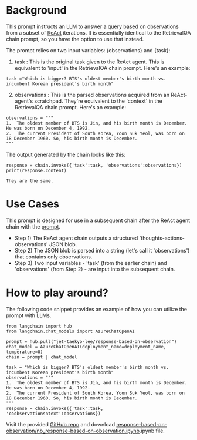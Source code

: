 # Background
This prompt instructs an LLM to answer a query based on observations from a subset of [ReAct](https://react-lm.github.io/) iterations. It is essentially identical to the RetrievalQA chain prompt, so you have the option to use that instead. 

The prompt relies on two input variables: {observations} and {task}:  
1. task :  This is the original task given to the ReAct agent. This is equivalent to 'input' in the  RetrievalQA chain prompt. Here's an example:
```
task ="Which is bigger? BTS's oldest member's birth month vs. incumbent Korean president's birth month"
```

2. observations : This is the parsed observations acquired from an ReAct-agent's scratchpad. They're equivalent to the 'context' in the RetrievalQA chain prompt. Here's an example:  
```
observations = """
1.  The oldest member of BTS is Jin, and his birth month is December. He was born on December 4, 1992.
2.  The current President of South Korea, Yoon Suk Yeol, was born on 18 December 1960. So, his birth month is December.
"""
```

The output generated by the chain looks like this:
```
response = chain.invoke({'task':task, 'observations':observations})
print(response.content)

They are the same.
```

# Use Cases
This prompt is designed for use in a subsequent chain after the ReAct agent chain with the [prompt](https://smith.langchain.com/hub/jet-taekyo-lee/tagging-extracting-agent-scratchpad?organizationId=99c107dc-9be4-5ebc-9aee-41fafaa9d426). 

- Step 1) The ReAct agent chain outputs a structured 'thoughts-actions-observations' JSON blob. 
- Step 2) The JSON blob is parsed into a string (let's call it 'observations') that contains only observations. 
- Step 3) Two input variables - 'task' (from the earlier chain) and 'observations' (from Step 2) - are input into the subsequent chain.  

# How to play around?
The following code snippet provides an example of how you can utilize the prompt with LLMs.
```
from langchain import hub
from langchain.chat_models import AzureChatOpenAI

prompt = hub.pull("jet-taekyo-lee/response-based-on-observation")
chat_model = AzureChatOpenAI(deployment_name=deployment_name, temperature=0)
chain = prompt | chat_model

task = "Which is bigger? BTS's oldest member's birth month vs. incumbent Korean president's birth month"
observations = """
1.  The oldest member of BTS is Jin, and his birth month is December. He was born on December 4, 1992.
2.  The current President of South Korea, Yoon Suk Yeol, was born on 18 December 1960. So, his birth month is December.
"""
response = chain.invoke({'task':task, 'coobservationsntext':observations})
```


Visit the provided [GitHub repo](https://github.com/Taekyo-Lee/LLM-powered-apps/tree/main/Custom_Prompts/response-based-on-observation) and download [response-based-on-observation/nb_response-based-on-observation.ipynb](https://github.com/Taekyo-Lee/LLM-powered-apps/blob/main/Custom_Prompts/persona-based-dialog/nb_response-based-on-observation.ipynb).ipynb file.
